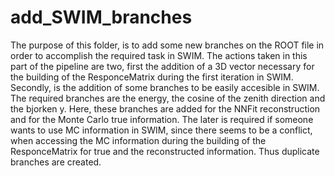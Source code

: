 # add_SWIM_branches

The purpose of this folder, is to add some new branches on the ROOT file in order to accomplish the required task in SWIM. The actions taken in this part of the pipeline are two, first the addition of a 3D vector necessary for the building of the ResponceMatrix during the first iteration in SWIM. Secondly, is the addition of some branches to be easily accesible in SWIM. The required branches are the energy, the cosine of the zenith direction and the bjorken y. Here, these branches are added for the NNFit reconstruction and for the Monte Carlo true information. The later is required if someone wants to use MC information in SWIM, since there seems to be a conflict, when accessing the MC information during the building of the ResponceMatrix for true and the reconstructed information. Thus duplicate branches are created.